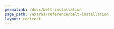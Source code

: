```yaml
---
permalink: /docs/belt-installation
page_path: /extras/reference/belt-installation
layout: redirect
---
```

